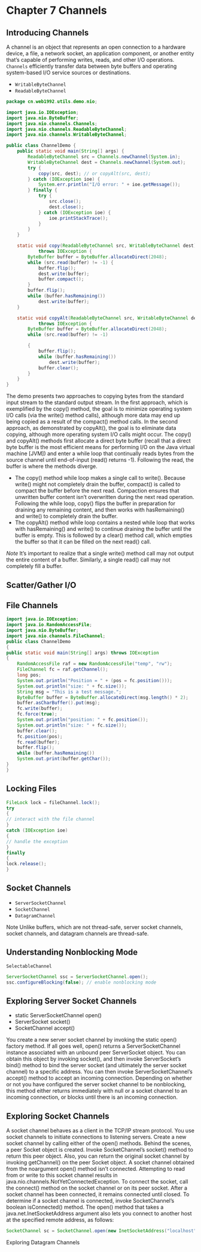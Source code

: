 # Chapter 7 Channels

## Introducing Channels

A channel is an object that represents an open connection to a hardware
device, a file, a network socket, an application component, or another entity
that’s capable of performing writes, reads, and other I/O operations.
`Channels` efficiently transfer data between byte buffers and operating
system-based I/O service sources or destinations.

- `WritableByteChannel`
- `ReadableByteChannel`

```java
package cn.web1992.utils.demo.nio;

import java.io.IOException;
import java.nio.ByteBuffer;
import java.nio.channels.Channels;
import java.nio.channels.ReadableByteChannel;
import java.nio.channels.WritableByteChannel;

public class ChannelDemo {
    public static void main(String[] args) {
        ReadableByteChannel src = Channels.newChannel(System.in);
        WritableByteChannel dest = Channels.newChannel(System.out);
        try {
            copy(src, dest); // or copyAlt(src, dest);
        } catch (IOException ioe) {
            System.err.println("I/O error: " + ioe.getMessage());
        } finally {
            try {
                src.close();
                dest.close();
            } catch (IOException ioe) {
                ioe.printStackTrace();
            }
        }
    }

    static void copy(ReadableByteChannel src, WritableByteChannel dest)
            throws IOException {
        ByteBuffer buffer = ByteBuffer.allocateDirect(2048);
        while (src.read(buffer) != -1) {
            buffer.flip();
            dest.write(buffer);
            buffer.compact();
        }
        buffer.flip();
        while (buffer.hasRemaining())
            dest.write(buffer);
    }

    static void copyAlt(ReadableByteChannel src, WritableByteChannel dest)
            throws IOException {
        ByteBuffer buffer = ByteBuffer.allocateDirect(2048);
        while (src.read(buffer) != -1)

        {
            buffer.flip();
            while (buffer.hasRemaining())
                dest.write(buffer);
            buffer.clear();
        }
    }
}
```

The demo presents two approaches to copying bytes from the standard
input stream to the standard output stream. In the first approach, which is
exemplified by the copy() method, the goal is to minimize operating system
I/O calls (via the write() method calls), although more data may end up
being copied as a result of the compact() method calls. In the second
approach, as demonstrated by copyAlt(), the goal is to eliminate data
copying, although more operating system I/O calls might occur.
The copy() and copyAlt() methods first allocate a direct byte buffer (recall
that a direct byte buffer is the most efficient means for performing I/O on
the Java virtual machine [JVM]) and enter a while loop that continually
reads bytes from the source channel until end-of-input (read() returns -1).
Following the read, the buffer is where the methods diverge.

- The copy() method while loop makes a single call to
  write(). Because write() might not completely drain
  the buffer, compact() is called to compact the buffer
  before the next read. Compaction ensures that unwritten
  buffer content isn’t overwritten during the next read
  operation. Following the while loop, copy() flips the
  buffer in preparation for draining any remaining content,
  and then works with hasRemaining() and write() to
  completely drain the buffer.
- The copyAlt() method while loop contains a nested
  while loop that works with hasRemaining() and write()
  to continue draining the buffer until the buffer is empty.
  This is followed by a clear() method call, which
  empties the buffer so that it can be filled on the next
  read() call.

_Note_ It’s important to realize that a single write() method call may not
output the entire content of a buffer. Similarly, a single read() call may not
completely fill a buffer.

## Scatter/Gather I/O

## File Channels

```java
import java.io.IOException;
import java.io.RandomAccessFile;
import java.nio.ByteBuffer;
import java.nio.channels.FileChannel;
public class ChannelDemo
{
public static void main(String[] args) throws IOException
{
    RandomAccessFile raf = new RandomAccessFile("temp", "rw");
    FileChannel fc = raf.getChannel();
    long pos;
    System.out.println("Position = " + (pos = fc.position()));
    System.out.println("size: " + fc.size());
    String msg = "This is a test message.";
    ByteBuffer buffer = ByteBuffer.allocateDirect(msg.length() * 2);
    buffer.asCharBuffer().put(msg);
    fc.write(buffer);
    fc.force(true);
    System.out.println("position: " + fc.position());
    System.out.println("size: " + fc.size());
    buffer.clear();
    fc.position(pos);
    fc.read(buffer);
    buffer.flip();
    while (buffer.hasRemaining())
    System.out.print(buffer.getChar());
}
}

```

## Locking Files

```java
FileLock lock = fileChannel.lock();
try
{
// interact with the file channel
}
catch (IOException ioe)
{
// handle the exception
}
finally
{
lock.release();
}
```
## Socket Channels

- `ServerSocketChannel`
- `SocketChannel`
- `DatagramChannel`

Note Unlike buffers, which are not thread-safe, server socket channels, socket
channels, and datagram channels are thread-safe.

## Understanding Nonblocking Mode

`SelectableChannel`

```java
ServerSocketChannel ssc = ServerSocketChannel.open();
ssc.configureBlocking(false); // enable nonblocking mode
```

## Exploring Server Socket Channels

- static ServerSocketChannel open()
- ServerSocket socket()
- SocketChannel accept()

You create a new server socket channel by invoking the static open() factory
method. If all goes well, open() returns a ServerSocketChannel instance
associated with an unbound peer ServerSocket object. You can obtain this
object by invoking socket(), and then invoke ServerSocket’s bind() method
to bind the server socket (and ultimately the server socket channel) to a
specific address.
You can then invoke ServerSocketChannel’s accept() method to accept an
incoming connection. Depending on whether or not you have configured
the server socket channel to be nonblocking, this method either returns
immediately with null or a socket channel to an incoming connection, or
blocks until there is an incoming connection.

## Exploring Socket Channels

A socket channel behaves as a client in the TCP/IP stream protocol. You use
socket channels to initiate connections to listening servers.
Create a new socket channel by calling either of the open() methods.
Behind the scenes, a peer Socket object is created. Invoke SocketChannel’s
socket() method to return this peer object. Also, you can return the original
socket channel by invoking getChannel() on the peer Socket object.
A socket channel obtained from the noargument open() method isn’t
connected. Attempting to read from or write to this socket channel results in
java.nio.channels.NotYetConnectedException. To connect the socket, call
the connect() method on the socket channel or on its peer socket.
After a socket channel has been connected, it remains connected until
closed. To determine if a socket channel is connected, invoke
SocketChannel’s boolean isConnected() method.
The open() method that takes a java.net.InetSocketAddress argument also
lets you connect to another host at the specified remote address, as follows:

```java
SocketChannel sc = SocketChannel.open(new InetSocketAddress("localhost", 9999));
```

Exploring Datagram Channels